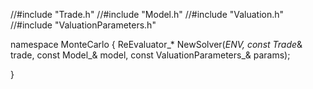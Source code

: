 //#include "Trade.h"
//#include "Model.h"
//#include "Valuation.h"
//#include "ValuationParameters.h"


namespace MonteCarlo
{
	ReEvaluator_* NewSolver(_ENV, 
		const Trade_& trade, 
		const Model_& model, 
		const ValuationParameters_& params);

}
